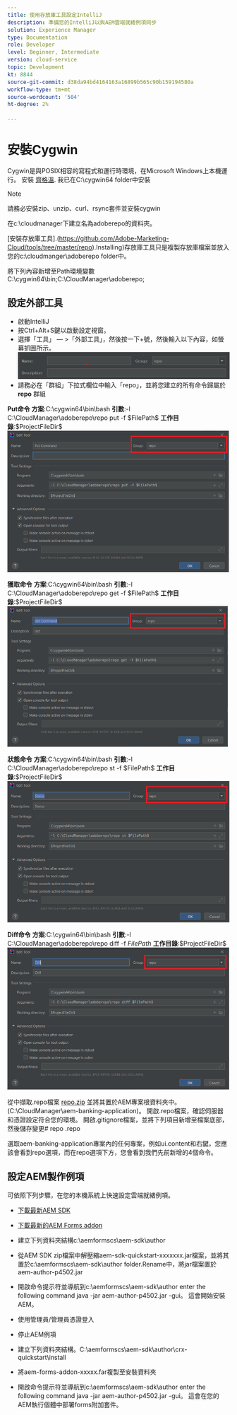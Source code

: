 ```yaml
---
title: 使用存放庫工具設定IntelliJ
description: 準備您的IntelliJ以與AEM雲端就緒例項同步
solution: Experience Manager
type: Documentation
role: Developer
level: Beginner, Intermediate
version: cloud-service
topic: Development
kt: 8844
source-git-commit: d38da94bd4164163a16899b565c90b159194580a
workflow-type: tm+mt
source-wordcount: '504'
ht-degree: 2%

---
```


# 安裝Cygwin


Cygwin是與POSIX相容的寫程式和運行時環境，在Microsoft Windows上本機運行。
安裝 [齊格溫](https://www.cygwin.com/). 我已在C:\cygwin64 folder中安裝
>[!NOTE]
> 請務必安裝zip、unzip、curl、rsync套件並安裝cygwin

在c:\cloudmanager下建立名為adoberepo的資料夾。

[安裝存放庫工具].(https://github.com/Adobe-Marketing-Cloud/tools/tree/master/repo).Installing)存放庫工具只是複製存放庫檔案並放入您的c:\cloudmanger\adoberepo folder中。

將下列內容新增至Path環境變數C:\cygwin64\bin;C:\CloudManager\adoberepo;

## 設定外部工具

* 啟動IntelliJ
* 按Ctrl+Alt+S鍵以啟動設定視窗。
* 選擇「工具」 — >「外部工具」，然後按一下+號，然後輸入以下內容，如螢幕抓圖所示。
   ![rep](assets/repo.png)
* 請務必在「群組」下拉式欄位中輸入「repo」，並將您建立的所有命令歸屬於 **repo** 群組


**Put命令**
**方案**:C:\cygwin64\bin\bash
**引數**:-l C:\CloudManager\adoberepo\repo put -f \$FilePath\$
**工作目錄**:\$ProjectFileDir\$
![put-command](assets/put-command.png)

**獲取命令**
**方案**:C:\cygwin64\bin\bash
**引數**:-l C:\CloudManager\adoberepo\repo get -f \$FilePath\$
**工作目錄**:\$ProjectFileDir\$
![get-command](assets/get-command.png)

**狀態命令**
**方案**:C:\cygwin64\bin\bash
**引數**:-l C:\CloudManager\adoberepo\repo st -f \$FilePath\$
**工作目錄**:\$ProjectFileDir\$
![status-command](assets/status-command.png)

**Diff命令**
**方案**:C:\cygwin64\bin\bash
**引數**:-l C:\CloudManager\adoberepo\repo diff -f $FilePath$
**工作目錄**:\$ProjectFileDir\$
![diff命令](assets/diff-command.png)

從中擷取.repo檔案 [repo.zip](assets/repo.zip) 並將其置於AEM專案根資料夾中。 (C:\CloudManager\aem-banking-application)。 開啟.repo檔案，確認伺服器和憑證設定符合您的環境。
開啟.gitignore檔案，並將下列項目新增至檔案底部，然後儲存變更\# repo .repo

選取aem-banking-application專案內的任何專案，例如ui.content和右鍵，您應該會看到repo選項，而在repo選項下方，您會看到我們先前新增的4個命令。

## 設定AEM製作例項

可依照下列步驟，在您的本機系統上快速設定雲端就緒例項。
* [下載最新AEM SDK](https://experience.adobe.com/#/downloads/content/software-distribution/en/aemcloud.html)

* [下載最新的AEM Forms addon](https://experience.adobe.com/#/downloads/content/software-distribution/en/aemcloud.html)

* 建立下列資料夾結構c:\aemformscs\aem-sdk\author

* 從AEM SDK zip檔案中解壓縮aem-sdk-quickstart-xxxxxxx.jar檔案，並將其置於c:\aemformscs\aem-sdk\author folder.Rename中，將jar檔案置於aem-author-p4502.jar

* 開啟命令提示符並導航到c:\aemformscs\aem-sdk\author enter the following command java -jar aem-author-p4502.jar -gui。 這會開始安裝AEM。
* 使用管理員/管理員憑證登入
* 停止AEM例項
* 建立下列資料夾結構。C:\aemformscs\aem-sdk\author\crx-quickstart\install
* 將aem-forms-addon-xxxxx.far複製至安裝資料夾
* 開啟命令提示符並導航到c:\aemformscs\aem-sdk\author enter the following command java -jar aem-author-p4502.jar -gui。 這會在您的AEM執行個體中部署forms附加套件。



















